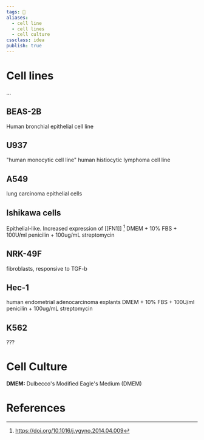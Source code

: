 ```yaml
---
tags: 💨
aliases:
  - cell line
  - cell lines
  - cell culture
cssclass: idea
publish: true
---
```

# Cell lines
...
  

## BEAS-2B
Human bronchial epithelial cell line

## U937
"human monocytic cell line"
human histiocytic lymphoma cell line

## A549
lung carcinoma epithelial cells

## Ishikawa cells
Epithelial-like. Increased expression of [[FN1]] [^ref1]
DMEM + 10% FBS + 100U/ml penicilin + 100ug/mL streptomycin

## NRK-49F
fibroblasts, responsive to TGF-b

## Hec-1
human endometrial adenocarcinoma explants
DMEM + 10% FBS + 100U/ml penicilin + 100ug/mL streptomycin

## K562
???

# Cell Culture
**DMEM:** Dulbecco's Modified Eagle's Medium (DMEM)

# References
[^ref1]: https://doi.org/10.1016/j.ygyno.2014.04.009

